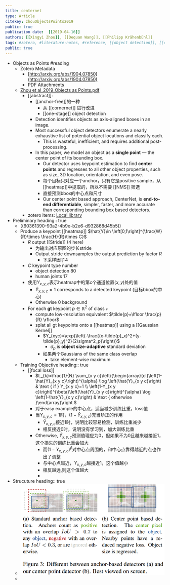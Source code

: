 ```yaml
---
title: centernet
type: Article
citekey: zhouObjectsPoints2019
public: true
publication date:  [[2019-04-16]]
authors: [[Xingyi Zhou]], [[Dequan Wang]], [[Philipp Krähenbühl]]
tags: #zotero, #literature-notes, #reference, [[object detection]], [[one-stage]]
public: true
---
```


- Objects as Points #reading
	- Zotero Metadata
		- [http://arxiv.org/abs/1904.07850](http://arxiv.org/abs/1904.07850)
		- PDF Attachments
	- [Zhou et al_2019_Objects as Points.pdf](zotero://open-pdf/library/items/EF6CK3WB)
		- [[abstract]]:
			- [[anchor-free]]的一种
				- 从 [[cornernet]] 进行改进
				- [[one-stage]] object detection
			- Detection identiﬁes objects as axis-aligned boxes in an image.
			- Most successful object detectors enumerate a nearly exhaustive list of potential object locations and classify each.
				- This is wasteful, inefﬁcient, and requires additional post-processing.
			- In this paper, we model an object as a **single point** — the center point of its bounding box.
				- Our detector uses keypoint estimation to ﬁnd **center points** and regresses to all other object properties, such as size, 3D location, orientation, and even pose.
				- 每个目标只对应一个anchor，只有它是positive sample，从 [[heatmap]]中提取的，所以不需要 [[NMS]] 筛选
				- 直接预测bbox的中心点和尺寸
				- Our center point based approach, CenterNet, is **end-to-end differentiable**, simpler, faster, and more accurate than corresponding bounding box based detectors.
		- zotero items: [Local library](zotero://select/items/1_2UB3K7BV)
- Preliminary
  heading:: true
	- ((60361390-93a2-4b9e-b2e6-d932868d45b5))
	- Produce a keypoint [[heatmap]] $\hat{Y}\in \left[0,1\right]^{\frac{W}{R}\times \frac{H}{R}\times C}$
		- $R$ output [[Stride]] ($4$ here)
			- 为输出对应原图的步长stride
			- Output stride downsamples the output prediction by factor $R$
				- 下采样因子4
		- $C$ keypoint type number
			- object detection 80
			- human joints 17
		- 使用$Y_{x,y,c}$表示heatmap中的第$c$个通道位置$(x,y)$处的值
			- $\hat{Y}_{x,y,c}=1$ corresponds to a detected keypoint (目标bbox的中心)
			- Otherwise $0$ background
		- For each **gt** keypoint $p\in \mathbb{R}^2$ of class $\mathcal{c}$
			- compute low-resolution equivalent $\tilde{p}=\lfloor \frac{p}{R} \rfloor$
			- splat all gt keypoints onto a [[heatmap]] using a [[Gaussian Kernel]]
				- $Y_{xyc}=\exp{\left(-\frac{(x-\tilde{p}_x)^2+(y-\tilde{p}_y)^2}{2\sigma^2_p}\right)}$
					- $\sigma_p$ is **object size-adaptive** standard deviation
				- 如果两个Gaussians of the same class overlap
					- take element-wise maximum
	- Training Objective
	  heading:: true
		- [[focal loss]]
			- $L_{k}=\frac{1}{N} \sum_{x y c}\left\{\begin{array}{cl}\left(1-\hat{Y}_{x y c}\right)^{\alpha} \log \left(\hat{Y}_{x y c}\right) & \text { if } Y_{x y c}=1 \\ \left(1-Y_{x y c}\right)^{\beta}\left(\hat{Y}_{x y c}\right)^{\alpha}  \log \left(1-\hat{Y}_{x y c}\right) & \text { otherwise }\end{array}\right.$
			- 对于easy example的中心点，适当减少训练比重，loss值
			- 当$Y_{x,y,c}=1$时，$(1-\hat{Y}_{x,y,c})$充当矫正的作用
				- $\hat{Y}_{x,y,c}$接近1时，说明比较容易检测，训练比重减少
				- 相反接近0时，说明没有学习到，加大训练比重
			- Otherwise, $\hat{Y}_{x,y,c}$预测值理应为0，但如果不为0且越来越接近1，这个损失的训练比重会加大
				- 而$(1-Y_{x,y,c})^{\beta}$对中心点周围的，和中心点靠得越近的点也作出了调整
				- 与中心点越近，$Y_{x,y,c}$越接近1，这个值越小
				- 相反越远,则这个值越大
				-
- Strucuture
  heading:: true
	- ![image.png](../assets/pages_centernet_1616236272957_0.png)
	-
